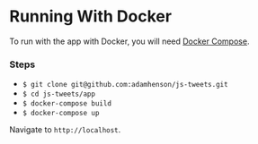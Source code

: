 # Running With Docker

To run with the app with Docker, you will need [Docker Compose](https://docs.docker.com/compose/install/).

### Steps

- `$ git clone git@github.com:adamhenson/js-tweets.git`
- `$ cd js-tweets/app`
- `$ docker-compose build`
- `$ docker-compose up`

Navigate to `http://localhost`.